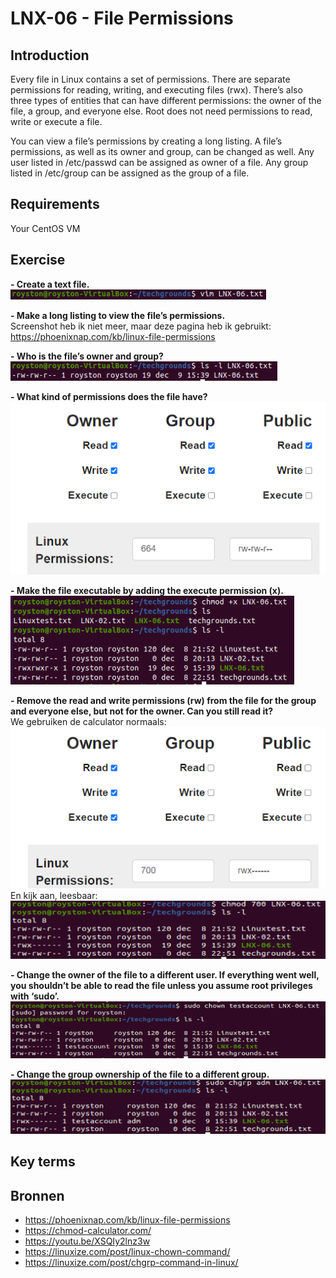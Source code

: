 # LNX-06 - File Permissions

## Introduction
Every file in Linux contains a set of permissions. There are separate permissions for reading, writing, and executing files (rwx). There’s also three types of entities that can have different permissions: the owner of the file, a group, and everyone else. Root does not need permissions to read, write or execute a file.

You can view a file’s permissions by creating a long listing. A file’s permissions, as well as its owner and group, can be changed as well.
Any user listed in /etc/passwd can be assigned as owner of a file.
Any group listed in /etc/group can be assigned as the group of a file.

## Requirements
Your CentOS VM

## Exercise
**- Create a text file.**  
![Kijk](https://github.com/Electroybot/cloud-6-repo-Electroybot/blob/main/00_includes/Week%201/LNX-06/01.png?raw=true)  

**- Make a long listing to view the file’s permissions.**  
Screenshot heb ik niet meer, maar deze pagina heb ik gebruikt: https://phoenixnap.com/kb/linux-file-permissions  

**- Who is the file’s owner and group?**   
![Kijk](https://github.com/Electroybot/cloud-6-repo-Electroybot/blob/main/00_includes/Week%201/LNX-06/02.png?raw=true)  

**- What kind of permissions does the file have?**  
![Kijk](https://github.com/Electroybot/cloud-6-repo-Electroybot/blob/main/00_includes/Week%201/LNX-06/03.png?raw=true)

**- Make the file executable by adding the execute permission (x).**  
![Kijk](https://github.com/Electroybot/cloud-6-repo-Electroybot/blob/main/00_includes/Week%201/LNX-06/04.png?raw=true)

**- Remove the read and write permissions (rw) from the file for the group and everyone else, but not for the owner. Can you still read it?**  
We gebruiken de calculator normaals:  
![Kijk](https://github.com/Electroybot/cloud-6-repo-Electroybot/blob/main/00_includes/Week%201/LNX-06/05.png?raw=true)
En kijk aan, leesbaar:  
![Kijk](https://github.com/Electroybot/cloud-6-repo-Electroybot/blob/main/00_includes/Week%201/LNX-06/06%202.png?raw=true)

**- Change the owner of the file to a different user. If everything went well, you shouldn’t be able to read the file unless you assume root privileges with ‘sudo’.**  
![Kijk](https://github.com/Electroybot/cloud-6-repo-Electroybot/blob/main/00_includes/Week%201/LNX-06/07.png?raw=true  )

**- Change the group ownership of the file to a different group.**  
![Kijk](https://github.com/Electroybot/cloud-6-repo-Electroybot/blob/main/00_includes/Week%201/LNX-06/08.png?raw=true)  

## Key terms




## Bronnen
- https://phoenixnap.com/kb/linux-file-permissions 
- https://chmod-calculator.com/
- https://youtu.be/XSQIy2lnz3w 
- https://linuxize.com/post/linux-chown-command/
- https://linuxize.com/post/chgrp-command-in-linux/ 